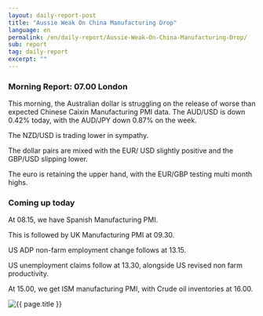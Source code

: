 ```yaml
---
layout: daily-report-post
title: "Aussie Weak On China Manufacturing Drop"
language: en
permalink: /en/daily-report/Aussie-Weak-On-China-Manufacturing-Drop/
sub: report
tag: daily-report
excerpt: ""
---
```

### Morning Report: 07.00 London

This morning, the Australian dollar is struggling on the release of worse than expected Chinese Caixin Manufacturing PMI data. The AUD/USD is down 0.42% today, with the AUD/JPY down 0.87% on the week. 

The NZD/USD is trading lower in sympathy. 

The dollar pairs are mixed with the EUR/ USD slightly positive and the GBP/USD slipping lower. 

The euro is retaining the upper hand, with the EUR/GBP testing multi month highs. 

### Coming up today

At 08.15, we have Spanish Manufacturing PMI. 

This is followed by UK Manufacturing PMI at 09.30. 

US ADP non-farm employment change follows at 13.15. 

US unemployment claims follow at 13.30, alongside US revised non farm productivity. 

At 15.00, we get ISM manufacturing PMI, with Crude oil inventories at 16.00. 
 

<p><img src="{{ "/assets/images/daily-report/2017-06-01_06-40-39.jpg" | relative_url }}" alt="{{ page.title }}" title="{{ page.title }}"></p>